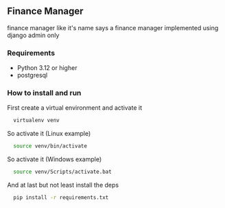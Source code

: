 ## Finance Manager

finance manager like it's name says a finance manager implemented using django admin only

### Requirements
- Python 3.12 or higher
- postgresql

### How to install and run
First create a virtual environment and activate it
```bash
  virtualenv venv
```
So activate it (Linux example)
```bash
  source venv/bin/activate
```
So activate it (Windows example)
```bash
  source venv/Scripts/activate.bat
```
And at last but not least install the deps
```bash
  pip install -r requirements.txt
```